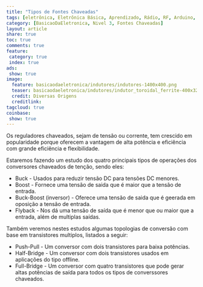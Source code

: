 ```yaml
---
title: "Tipos de Fontes Chaveadas"
tags: [eletrônica, Eletrônica Básica, Aprendizado, Rádio, RF, Arduino, Sensor, Capacitivo, Indutor, Choque, Reator,  Oscilador, Passa Banda, Filtro, Passa Baixa, Tanque, Filtro Passa Alta, Conversor Analógico Digital, ADC, ACD, Fontes Chaveadas, Buck, Boost, Buck-Boost, Flyback, Push-Pull, Half-Bridge, Full-Bridge, Inversor, Conversor, Fontes de Alimentação, Switching Converter]
category: [BasicaoDaEletronica, Nivel 3, Fontes Chaveadas]
layout: article
share: true
toc: true
comments: true
feature:
 category: true
 index: true
ads: 
 show: true
image:
  feature: basicaodaeletronica/indutores/indutores-1400x400.png
  teaser: basicaodaeletronica/indutores/indutor_toroidal_ferrite-400x321.jpg
  credit: Diversas Origens
  creditlink: 
tagcloud: true
coinbase:
 show: true
--- 
```


Os reguladores chaveados, sejam de tensão ou corrente, tem crescido em popularidade porque oferecem a vantagem de alta potência e eficiência com grande eficiência e flexibilidade.

<!--more-->

Estaremos fazendo um estudo  dos quatro principais tipos de operações dos conversores chaveados de tenção, sendo eles:

 * Buck - Usados para reduzir tensão DC para tensões DC menores.
 * Boost - Fornece uma tensão de saida que é maior que a tensão de entrada.
 * Buck-Boost (inversor) - Oferece uma tensão de saida que é geerada em oposição a tensão de entrada.
 * Flyback - Nos dá uma tensão de saída que é menor que ou maior que a entrada, além de multiplas saídas.

Também veremos nestes estudos algumas topologias de conversão com base em transistores multiplos, listados a seguir:

 * Push-Pull - Um conversor com dois transistores para baixa potências.
 * Half-Bridge - Um conversor com dois transistores usados em aplicações do tipo offline.
 * Full-Bridge - Um conversor com quatro transistores que pode gerar altas potências de saída para todos os tipos de converssores chaveados.
